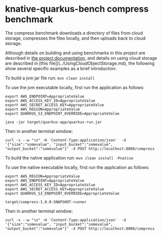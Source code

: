 # knative-quarkus-bench compress benchmark

The compress benchmark downloads a directory of files from cloud storage,
compresses the files locally, and then uploads back to cloud storage.

Although details on building and using benchmarks in this project are described in
[the project documentation](../../README.md), and details on using cloud storage are described in
[this file]](../UsingCloudObjectStorage.md), the following show several specific examples
as a brief introduction:

To build a jvm jar file run:
`mvn clean install`

To use the jvm executable locally, first run the application as follows:
```
export AWS_ENDPOINT=AppropriateValue
export AWS_ACCESS_KEY_ID=AppropriateValue
export AWS_SECRET_ACCESS_KEY=AppropriateValue
export AWS_REGION=AppropriateValue
export QUARKUS_S3_ENDPOINT_OVERRIDE=AppropriateValue

java -jar target/quarkus-app/quarkus-run.jar 
```
Then in another terminal window:
```
curl -s --w "\n" -H 'Content-Type:application/json'  -d '{"size":"somevalue", "input_bucket":"somevalue", "output_bucket":"somevalue"}' -X POST http://localhost:8080/compress
```

To build the native application run:
`mvn clean install -Pnative`

To use the native executable locally, first run the application as follows:
```
export AWS_REGION=AppropriateValue
export AWS_ENDPOINT=AppropriateValue
export AWS_ACCESS_KEY_ID=AppropriateValue
export AWS_SECRET_ACCESS_KEY=AppropriateValue
export QUARKUS_S3_ENDPOINT_OVERRIDE=AppropriateValue

target/compress-1.0.0-SNAPSHOT-runner
```
Then in another terminal window:
```
curl -s --w "\n" -H 'Content-Type:application/json'  -d '{"size":"somevalue", "input_bucket":"somevalue", "output_bucket":"somevalue"}' -X POST http://localhost:8080/compress
```
